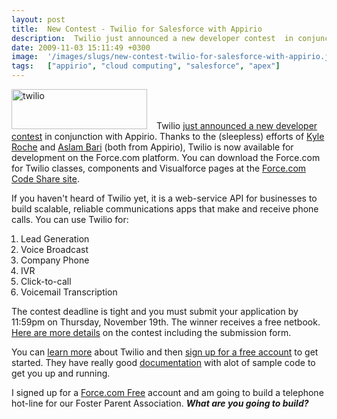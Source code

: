 ```yaml
---
layout: post
title:  New Contest - Twilio for Salesforce with Appirio
description:  Twilio just announced a new developer contest  in conjunction with Appirio. Thanks to the (sleepless) efforts ofKyle Roche andAslam Bari (both from Appirio), Twilio is now available for development on the Force.com platform. You can download the Force.com for Twilio classes, components and Visualforce pages at the Force.com Code Share site . If you havent heard of Twilio yet, it is a web-service API for businesses to build scalable, reliable communications apps that make and receive phone calls
date: 2009-11-03 15:11:49 +0300
image:  '/images/slugs/new-contest-twilio-for-salesforce-with-appirio.jpg'
tags:   ["appirio", "cloud computing", "salesforce", "apex"]
---
```

<p><a href="http://res.cloudinary.com/blog-jeffdouglas-com/image/upload/v1400399472/twilio_wo3jup.png"><img class="alignleft size-full wp-image-1607" style="padding-right:15px;" title="twilio" src="http://res.cloudinary.com/blog-jeffdouglas-com/image/upload/v1400399472/twilio_wo3jup.png" alt="twilio" width="217" height="64" /></a>Twilio <a href="http://blog.twilio.com/2009/11/new-contest-category-twilio-for-salesforce-with-appirio.html" target="_blank">just announced a new developer contest</a> in conjunction with Appirio. Thanks to the (sleepless) efforts of <a href="http://www.twitter.com/kylemroche">Kyle Roche</a> and <a href="http://twitter.com/aslambari/">Aslam Bari</a> (both from Appirio), Twilio is now available for development on the Force.com platform. You can download the Force.com for Twilio classes, components and Visualforce pages at the <a href="http://developer.force.com/codeshare/apex/projectpage?id=a06300000059aEWAAY" target="_blank">Force.com Code Share site</a>.</p>
<p>If you haven't heard of Twilio yet, it is a web-service API for businesses to build scalable, reliable communications apps that make and receive phone calls. You can use Twilio for:</p>
<ol style="padding-left:15px;">
	<li>Lead Generation</li>
	<li>Voice Broadcast</li>
	<li>Company Phone</li>
	<li>IVR</li>
	<li>Click-to-call</li>
	<li>Voicemail Transcription</li>
</ol>
The contest deadline is tight and you must submit your application by 11:59pm on Thursday, November 19th. The winner receives a free netbook. <a href="http://contests.twilio.com/" target="_blank">Here are more details</a> on the contest including the submission form.
<p>You can <a href="http://www.twilio.com/how-twilio-works" target="_blank">learn more</a> about Twilio and then <a href="https://www.twilio.com/try-twilio" target="_blank">sign up for a free account</a> to get started. They have really good <a href="http://www.twilio.com/docs/index" target="_blank">documentation</a> with alot of sample code to get you up and running.</p>
<p>I signed up for a <a href="http://www.salesforce.com/platform/platform-edition/" target="_blank">Force.com Free</a> account and am going to build a telephone hot-line for our Foster Parent Association. <strong><em>What are you going to build?</em></strong></p>

